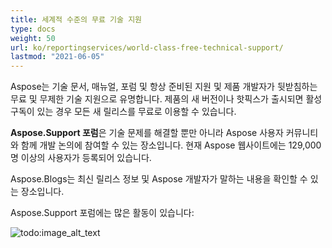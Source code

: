 ```yaml
---
title: 세계적 수준의 무료 기술 지원
type: docs
weight: 50
url: ko/reportingservices/world-class-free-technical-support/
lastmod: "2021-06-05"
---
```


Aspose는 기술 문서, 매뉴얼, 포럼 및 항상 준비된 지원 및 제품 개발자가 뒷받침하는 무료 및 무제한 기술 지원으로 유명합니다. 제품의 새 버전이나 핫픽스가 출시되면 활성 구독이 있는 경우 모든 새 릴리스를 무료로 이용할 수 있습니다.

**Aspose.Support 포럼**은 기술 문제를 해결할 뿐만 아니라 Aspose 사용자 커뮤니티와 함께 개발 논의에 참여할 수 있는 장소입니다. 현재 Aspose 웹사이트에는 129,000명 이상의 사용자가 등록되어 있습니다.

Aspose.Blogs는 최신 릴리스 정보 및 Aspose 개발자가 말하는 내용을 확인할 수 있는 장소입니다.

Aspose.Support 포럼에는 많은 활동이 있습니다:

![todo:image_alt_text](world-class-free-technical-support.png)